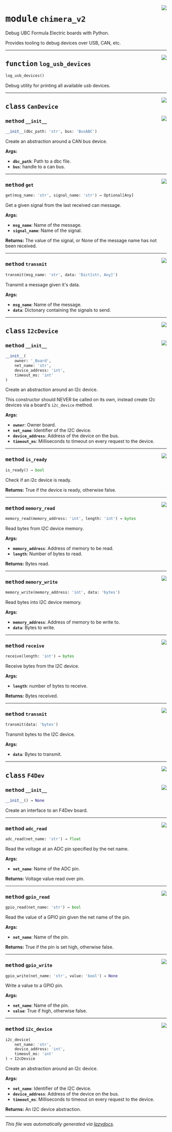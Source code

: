 <!-- markdownlint-disable -->

<a href="https://github.com/UBCFormulaElectric/Consolidated-Firmware/tree/master/firmware/chimera_v2/chimera_v2#L0"><img align="right" style="float:right;" src="https://img.shields.io/badge/-source-cccccc?style=flat-square"></a>

# <kbd>module</kbd> `chimera_v2`
Debug UBC Formula Electric boards with Python. 

Provides tooling to debug devices over USB, CAN, etc. 


---

<a href="https://github.com/UBCFormulaElectric/Consolidated-Firmware/tree/master/firmware/chimera_v2/chimera_v2/log_usb_devices#L28"><img align="right" style="float:right;" src="https://img.shields.io/badge/-source-cccccc?style=flat-square"></a>

## <kbd>function</kbd> `log_usb_devices`

```python
log_usb_devices()
```

Debug utility for printing all available usb devices. 


---

<a href="https://github.com/UBCFormulaElectric/Consolidated-Firmware/tree/master/firmware/chimera_v2/chimera_v2/CanDevice#L40"><img align="right" style="float:right;" src="https://img.shields.io/badge/-source-cccccc?style=flat-square"></a>

## <kbd>class</kbd> `CanDevice`




<a href="https://github.com/UBCFormulaElectric/Consolidated-Firmware/tree/master/firmware/chimera_v2/chimera_v2/__init__#L41"><img align="right" style="float:right;" src="https://img.shields.io/badge/-source-cccccc?style=flat-square"></a>

### <kbd>method</kbd> `__init__`

```python
__init__(dbc_path: 'str', bus: 'BusABC')
```

Create an abstraction around a CAN bus device. 



**Args:**
 
 - <b>`dbc_path`</b>:  Path to a dbc file. 
 - <b>`bus`</b>:  handle to a can bus. 




---

<a href="https://github.com/UBCFormulaElectric/Consolidated-Firmware/tree/master/firmware/chimera_v2/chimera_v2/get#L82"><img align="right" style="float:right;" src="https://img.shields.io/badge/-source-cccccc?style=flat-square"></a>

### <kbd>method</kbd> `get`

```python
get(msg_name: 'str', signal_name: 'str') → Optional[Any]
```

Get a given signal from the last received can message. 



**Args:**
 
 - <b>`msg_name`</b>:  Name of the message. 
 - <b>`signal_name`</b>:  Name of the signal. 



**Returns:**
 The value of the signal, or None of the message name has not been received. 

---

<a href="https://github.com/UBCFormulaElectric/Consolidated-Firmware/tree/master/firmware/chimera_v2/chimera_v2/transmit#L98"><img align="right" style="float:right;" src="https://img.shields.io/badge/-source-cccccc?style=flat-square"></a>

### <kbd>method</kbd> `transmit`

```python
transmit(msg_name: 'str', data: 'Dict[str, Any]')
```

Transmit a message given it's data. 



**Args:**
 
 - <b>`msg_name`</b>:  Name of the message. 
 - <b>`data`</b>:  Dictonary containing the signals to send. 


---

<a href="https://github.com/UBCFormulaElectric/Consolidated-Firmware/tree/master/firmware/chimera_v2/chimera_v2/I2cDevice#L334"><img align="right" style="float:right;" src="https://img.shields.io/badge/-source-cccccc?style=flat-square"></a>

## <kbd>class</kbd> `I2cDevice`




<a href="https://github.com/UBCFormulaElectric/Consolidated-Firmware/tree/master/firmware/chimera_v2/chimera_v2/__init__#L335"><img align="right" style="float:right;" src="https://img.shields.io/badge/-source-cccccc?style=flat-square"></a>

### <kbd>method</kbd> `__init__`

```python
__init__(
    owner: '_Board',
    net_name: 'str',
    device_address: 'int',
    timeout_ms: 'int'
)
```

Create an abstraction around an I2c device. 

This constructor should NEVER be called on its own, instead create I2c devices via a board's ``i2c_device`` method. 



**Args:**
 
 - <b>`owner`</b>:  Owner board. 
 - <b>`net_name`</b>:  Identifier of the I2C device. 
 - <b>`device_address`</b>:  Address of the device on the bus. 
 - <b>`timeout_ms`</b>:  Milliseconds to timeout on every request to the device. 




---

<a href="https://github.com/UBCFormulaElectric/Consolidated-Firmware/tree/master/firmware/chimera_v2/chimera_v2/is_ready#L356"><img align="right" style="float:right;" src="https://img.shields.io/badge/-source-cccccc?style=flat-square"></a>

### <kbd>method</kbd> `is_ready`

```python
is_ready() → bool
```

Check if an i2c device is ready. 



**Returns:**
  True if the device is ready, otherwise false. 

---

<a href="https://github.com/UBCFormulaElectric/Consolidated-Firmware/tree/master/firmware/chimera_v2/chimera_v2/memory_read#L422"><img align="right" style="float:right;" src="https://img.shields.io/badge/-source-cccccc?style=flat-square"></a>

### <kbd>method</kbd> `memory_read`

```python
memory_read(memory_address: 'int', length: 'int') → bytes
```

Read bytes from I2C device memory. 



**Args:**
 
 - <b>`memory_address`</b>:  Address of memory to be read. 
 - <b>`length`</b>:  Number of bytes to read. 



**Returns:**
 Bytes read. 

---

<a href="https://github.com/UBCFormulaElectric/Consolidated-Firmware/tree/master/firmware/chimera_v2/chimera_v2/memory_write#L451"><img align="right" style="float:right;" src="https://img.shields.io/badge/-source-cccccc?style=flat-square"></a>

### <kbd>method</kbd> `memory_write`

```python
memory_write(memory_address: 'int', data: 'bytes')
```

Read bytes into I2C device memory. 



**Args:**
 
 - <b>`memory_address`</b>:  Address of memory to be write to. 
 - <b>`data`</b>:  Bytes to write. 

---

<a href="https://github.com/UBCFormulaElectric/Consolidated-Firmware/tree/master/firmware/chimera_v2/chimera_v2/receive#L375"><img align="right" style="float:right;" src="https://img.shields.io/badge/-source-cccccc?style=flat-square"></a>

### <kbd>method</kbd> `receive`

```python
receive(length: 'int') → bytes
```

Receive bytes from the I2C device. 



**Args:**
 
 - <b>`length`</b>:  number of bytes to receive. 



**Returns:**
 Bytes received. 

---

<a href="https://github.com/UBCFormulaElectric/Consolidated-Firmware/tree/master/firmware/chimera_v2/chimera_v2/transmit#L400"><img align="right" style="float:right;" src="https://img.shields.io/badge/-source-cccccc?style=flat-square"></a>

### <kbd>method</kbd> `transmit`

```python
transmit(data: 'bytes')
```

Transmit bytes to the I2C device. 



**Args:**
 
 - <b>`data`</b>:  Bytes to transmit. 


---

<a href="https://github.com/UBCFormulaElectric/Consolidated-Firmware/tree/master/firmware/chimera_v2/chimera_v2/F4Dev#L478"><img align="right" style="float:right;" src="https://img.shields.io/badge/-source-cccccc?style=flat-square"></a>

## <kbd>class</kbd> `F4Dev`




<a href="https://github.com/UBCFormulaElectric/Consolidated-Firmware/tree/master/firmware/chimera_v2/chimera_v2/__init__#L479"><img align="right" style="float:right;" src="https://img.shields.io/badge/-source-cccccc?style=flat-square"></a>

### <kbd>method</kbd> `__init__`

```python
__init__() → None
```

Create an interface to an F4Dev board. 




---

<a href="https://github.com/UBCFormulaElectric/Consolidated-Firmware/tree/master/firmware/chimera_v2/chimera_v2/adc_read#L292"><img align="right" style="float:right;" src="https://img.shields.io/badge/-source-cccccc?style=flat-square"></a>

### <kbd>method</kbd> `adc_read`

```python
adc_read(net_name: 'str') → float
```

Read the voltage at an ADC pin specified by the net name. 



**Args:**
 
 - <b>`net_name`</b>:  Name of the ADC pin. 



**Returns:**
 Voltage value read over pin. 

---

<a href="https://github.com/UBCFormulaElectric/Consolidated-Firmware/tree/master/firmware/chimera_v2/chimera_v2/gpio_read#L243"><img align="right" style="float:right;" src="https://img.shields.io/badge/-source-cccccc?style=flat-square"></a>

### <kbd>method</kbd> `gpio_read`

```python
gpio_read(net_name: 'str') → bool
```

Read the value of a GPIO pin given the net name of the pin. 



**Args:**
 
 - <b>`net_name`</b>:  Name of the pin. 



**Returns:**
 True if the pin is set high, otherwise false. 

---

<a href="https://github.com/UBCFormulaElectric/Consolidated-Firmware/tree/master/firmware/chimera_v2/chimera_v2/gpio_write#L268"><img align="right" style="float:right;" src="https://img.shields.io/badge/-source-cccccc?style=flat-square"></a>

### <kbd>method</kbd> `gpio_write`

```python
gpio_write(net_name: 'str', value: 'bool') → None
```

Write a value to a GPIO pin. 



**Args:**
 
 - <b>`net_name`</b>:  Name of the pin. 
 - <b>`value`</b>:  True if high, otherwise false. 

---

<a href="https://github.com/UBCFormulaElectric/Consolidated-Firmware/tree/master/firmware/chimera_v2/chimera_v2/i2c_device#L317"><img align="right" style="float:right;" src="https://img.shields.io/badge/-source-cccccc?style=flat-square"></a>

### <kbd>method</kbd> `i2c_device`

```python
i2c_device(
    net_name: 'str',
    device_address: 'int',
    timeout_ms: 'int'
) → I2cDevice
```

Create an abstraction around an I2c device. 



**Args:**
 
 - <b>`net_name`</b>:  Identifier of the I2C device. 
 - <b>`device_address`</b>:  Address of the device on the bus. 
 - <b>`timeout_ms`</b>:  Milliseconds to timeout on every request to the device. 



**Returns:**
 An I2C device abstraction. 




---

_This file was automatically generated via [lazydocs](https://github.com/ml-tooling/lazydocs)._
